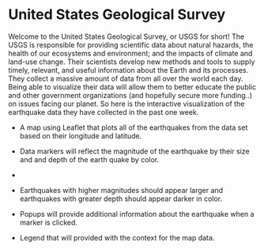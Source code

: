 # United States Geological Survey

Welcome to the United States Geological Survey, or USGS for short! The USGS is responsible for providing scientific data about natural hazards, the health of our ecosystems and environment; and the impacts of climate and land-use change. Their scientists develop new methods and tools to supply timely, relevant, and useful information about the Earth and its processes. They collect a massive amount of data from all over the world each day. Being able to visualize their data will allow them to better educate the public and other government organizations (and hopefully secure more funding..) on issues facing our planet. So here is the interactive visualization of the earthquake data they have collected in the past one week. 

   * A map using Leaflet that plots all of the earthquakes from the data set based on their longitude and latitude.

   * Data markers will reflect the magnitude of the earthquake by their size and and depth of the earth quake by color. 
   * 
   * Earthquakes with higher magnitudes should appear larger and earthquakes with greater depth should appear darker in color.

   *  Popups will provide additional information about the earthquake when a marker is clicked.

   * Legend that will provided with the context for the map data.

  

